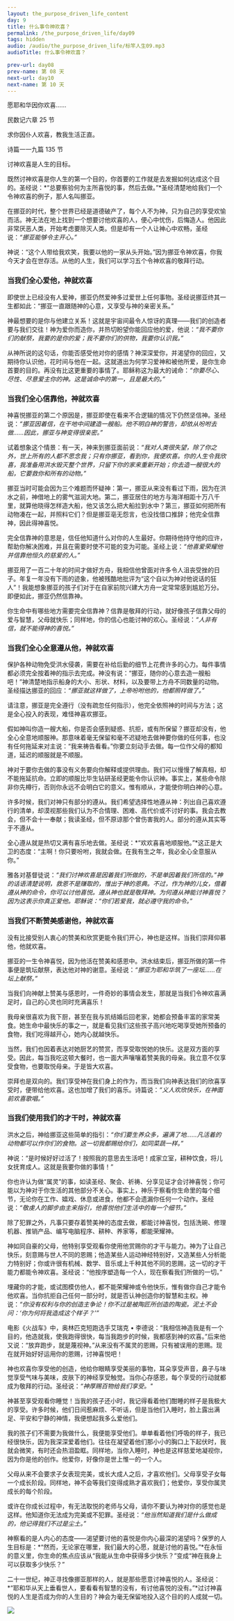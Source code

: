 ```yaml
---
layout: the_purpose_driven_life_content
day: 9
title: 什么事令神欢喜？
permalink: /the_purpose_driven_life/day09
tags: hidden
audio: /audio/the_purpose_driven_life/标竿人生09.mp3
audioTitle: 什么事令神欢喜？

prev-url: day08
prev-name: 第 08 天
next-url: day10
next-name: 第 10 天 
---
```


<div class="center script poem">
<p>愿耶和华因你欢喜……</p>
<p class="sp-verse">民数记六章 25 节</p>
</div>
<div class="center script poem">
<p>求你因仆人欢喜，教我生活正直。</p>
<p class="sp-verse">诗篇一一九篇 135 节</p>
</div>
<p class="first">讨神欢喜是人生的目标。</p>

既然讨神欢喜是你人生的第一个目的，你首要的工作就是去发掘如何达成这个目的。圣经说：*“总要察验何为主所喜悦的事，然后去做。”*圣经清楚地给我们一个令神欢喜的例子，那人名叫挪亚。

在挪亚的时代，整个世界已经是道德破产了，每个人不为神，只为自己的享受欢愉而活。神无法在地上找到一个想要讨他欢喜的人，便心中忧伤，后悔造人。他因此非常厌恶人类，开始考虑要除灭人类。但是却有一个人让神心中欢畅，圣经说：*“挪亚能够令主开心。”*

神说：“这个人带给我欢笑，我要以他的一家从头开始。”因为挪亚令神欢喜，你我今天才会在世存活。从他的人生，我们可以学习五个令神欢喜的敬拜行动。

### 当我们全心爱他，神就欢喜

即使世上已经没有人爱神，挪亚仍然爱神多过爱世上任何事物。圣经说挪亚终其一生都如此：“挪亚一直跟随神的心意，又享受与神的亲密关系。”

神最想要的是你与他建立关系！这就是宇宙间最令人惊讶的真理——我们的创造者要与我们交往！神为爱你而造你，并热切盼望你能回应他的爱，他说：*“我不要你们的献祭，我要的是你的爱；我不要你们的供物，我要你认识我。”*

从神所说的这句话，你能否感受他对你的感情？神深深爱你，并渴望你的回应，又期待你认识他，花时间与他在一起。这就道出为何学习爱神和被他所爱，是你生命首要的目的。再没有比这更重要的事情了。耶稣称这为最大的诫命：*“你要尽心、尽性、尽意爱主你的神。这是诚命中的第一，且是最大的。”*

### 当我们全心信靠他，神就欢喜

神喜悦挪亚的第二个原因是，挪亚即使在看来不合逻辑的情况下仍然坚信神。圣经说：*“挪亚因着信，在干地中间建造一艘船。他不明白神的警告，却依从吩咐去做……因此，挪亚与神变得很亲密。”*

试着想象这个情景：有一天，神来到挪亚面前说：*“我对人类很失望，除了你之外，世上所有的人都不思念我；只有你挪亚，看到你，我便欢喜。你的人生令我欣喜，我准备用洪水毁灭整个世界，只留下你的家来重新开始；你去造一艘很大的船，它要救你和所有的动物。”*

挪亚当时可能会因为三个难题而怀疑神：第一，挪亚从来没有看过下雨，因为在洪水之前，神借地上的雾气滋润大地。第二，挪亚居住的地方与海洋相距十万八千里，就算他晓得怎样造大船，他又该怎么把大船拉到水中？第三，挪亚如何把所有动物凑在一起，并照料它们？但是挪亚亳无怨言，也没找借口推辞；他完全信靠神，因此得神喜悦。

完全信靠神的意思是，信任他知道什么对你的人生最好。你期待他持守他的应许，帮助你解决困难，并且在需要时使不可能的变为可能。圣经上说：*“他喜爱荣耀他并信靠他恒久的慈爱的人。”*

挪亚用了一百二十年的时间才做好方舟，我相信他曾面对许多令人沮丧受挫的日子。年复一年没有下雨的迹象，他被残酷地批评为“这个自以为神对他说话的狂人”！我能想象挪亚的孩子们对于在自家前院兴建大方舟一定常常感到尴尬万分。即便如此，挪亚仍然信靠神。

你生命中有哪些地方需要完全信靠神？信靠是敬拜的行动，就好像孩子信靠父母的爱与智慧，父母就快乐；同样地，你的信心也能讨神的欢心。圣经说：*“人非有信，就不能得神的喜悦。”*

### 当我们全心全意遵从他，神就欢喜

保护各种动物免受洪水侵袭，需要在补给后勤的细节上花费许多的心力。每件事情都必须完全按着神的指示去完成。神没有说：“挪亚，随你的心意去造一艘船吧！”神清楚地指示船身的大小、形状、材料，以及要带上方舟不同数量的动物。圣经描达挪亚的回应：*“挪亚就这样做了，上帝吩咐他的，他都照样做了。”*

请注意，挪亚是完全遵行（没有疏忽任何指示），他完全依照神的时间与方法；这是全心投入的表现，难怪神喜欢挪亚。

假如神叫你造一艘大船，你是否会感到疑惑、抗拒，或有所保留？挪亚却没有，他全心全意地顺服神。那意味着毫无保留和毫不迟疑地去做神要你做的任何事，也没有任何拖延来对主说：“我来祷告看看。”你要立刻动手去做。每一位作父母的都知道，延迟的顺服就是不顺服。

神对于要你去做的事没有义务要向你解释或提供理由。我们可以慢慢了解真相，却不能拖延抗命。立即的顺服比毕生钻研圣经更能令你认识神。事实上，某些命令除非你先樽行，否则你永远不会明白它的意义。惟有顺从，才能使你明白神的心意。

许多时候，我们对神只有部分的遵从。我们希望选择性地遵从神：列出自己喜欢遵行的清单，却漠视那些我们认为不合情理、困难、高代价或不讨好的事。我会去教会，但不会十一奉献；我读圣经，但不原谅那个曾伤害我的人。部分的遵从其实等于不遵从。

全心遵从就是热切又满有喜乐地去做。圣经说：*“欢欢喜喜地顺服他。”*这正是大卫的态度：“主啊！你只要吩咐，我就会做。在我有生之年，我必全心全意服从你。”

雅各对基督徒说：*“我们讨神欢喜是因着我们所做的，不是单因着我们所信的。”*神的话语清楚说明，救恩不是赚取的，惟出于神的恩典。不过，作为神的儿女，借着遵从神的命令，你可以讨他喜悦。遵从神也就是敬拜神。为何遵从神能讨神喜悦？因为这表示你真正爱他。耶稣说：*“你们若爱我，就必遵守我的命令。”*

### 当我们不断赞美感谢他，神就欢喜

没有比接受别人衷心的赞美和欣赏更能令我们开心，神也是这样。当我们崇拜仰慕他，他就欢喜。

挪亚的一生令神喜悦，因为他活在赞美和感恩中。洪水结束后，挪亚所做的第一件事便是筑坛献祭，表达他对神的谢意。圣经说：*“挪亚为耶和华筑了一座坛……在坛上献祭。”*

当我们向神献上赞美与感恩时，一件奇妙的事情会发生，那就是当我们令神欢喜满足时，自己的心灵也同时充满喜乐！

我母亲很喜欢为我下厨，甚至在我与凯结婚后回老家，她都会预备丰富的家常美食。她生命中最快乐的事之一，就是看见我们这些孩子高兴地吃喝享受她所预备的食物，我们吃得越开心，她内心就越快乐。

当然，我们也因着表达对她厨艺的赞赏，而享受取悦她的快乐。这是双方面的享受。因此，每当我吃这顿大餐时，也一面大声嚷嚷着赞美我的母亲。我立意不仅享受食物，也要取悦母亲。于是皆大欢喜。

崇拜也是双向的。我们享受神在我们身上的作为，而当我们向神表达我们的欣喜享受时，便带给他欢喜。这也加增了我们的喜乐。诗篇说：*“义人欢欣快乐，在神面前欢喜歌唱。”*

### 当我们使用我们的才干时，神就欢喜

洪水之后，神给挪亚这些简单的指引：*“你们要生养众多，遍满了地……凡活着的动物都可以作你们的食物。这一切我都赐给你们，如同菜蔬一样。”*

神说：“是时候好好过活了！按照我的意思去生活吧！成家立室，耕种饮食，将儿女抚育成人。这就是我要你做的事情！”

你也许认为做“属灵”的事，如读圣经、聚会、祈祷、分享见证才会讨神喜悦；你可能以为神对于你生活的其他部分不关心。事实上，神乐于察看你生命里的每个细节，无论你在工作、嬉戏、休息或进食，他都不会遗漏你任何一个动作。圣经说：*“敬虔人的脚步由主来指引，他喜悦他们生活中的每一个细节。”*

除了犯罪之外，凡事只要存着赞美神的态度去做，都能讨神喜悦，包括洗碗、修理机器、推销产品、编写电脑程序、耕种、养家等，都能荣耀神。

神如同自豪的父母，他特别享受观看你使用他赏赐你的才干与能力。神为了让自己快乐，刻意赐与世人不同的恩赐；他造某些人运动神经特别好，又造某些人分析能力特别好；你或许很有机械、数学、音乐或上千种其他不同的恩赐，这一切的才干能力都能令神欢喜。圣经说：“他按序塑造每一个人，现在察看我们所做的一切。”

埋藏你的才能，或试图模仿他人，都不能荣耀神或令他快乐，惟有做你自己才能令他欢喜。当你抗拒自己任何一部分时，就是否认神创造你的智慧和主权。神说：*“你没有权利与你的创造主争论！你不过是被陶匠所创造的陶瓷。泥土不会问：‘你为何将我造成这个样子？’”*

电影《火战车》中，奥林匹克短跑选手艾瑞克 • 李德说：“我相信神造我是有一个目的，他造就我，使我跑得很快，每当我跑步的时候，我都感到神的欢喜。”后来他又说：“放弃跑步，就是蔑视神。”从来没有不属灵的恩赐，只有被误用的恩赐。现在就开始好好运用你的恩赐，讨神喜悦吧！

神也欢喜你享受他的创造，他给你眼睛享受美丽的事物，耳朵享受声音，鼻子与味觉享受气味与美味，皮肤下的神经享受触觉。当你心存感恩，每个享受的行动就都成为敬拜的行动。圣经说：*“神厚赐百物给我们享受。"*

神甚至享受观看你睡觉！当我的孩子还小时，我记得看着他们酣睡的样子是我极大的享受。许多时候，他们日间惹麻烦、不听话，但是当他们入睡时，脸上露出满足、平安和宁静的神情，我便想起我多么爱他们。

我的孩子们不需要为我做什么，我便能享受他们。单单看着他们呼吸的样子，我已经很快乐，因为我深深爱着他们。往往在凝望着他们那小小的胸口上下起伏时，我就会微笑，有时还会热泪盈眶。同样地，当你入睡时，神也是这样慈爱地凝视你，因为你是他的创作。他爱你，好像你是世上惟一的一个人。

父母从来不会要求子女表现完美，或长大成人之后，才喜欢他们。父母享受子女每一个成长阶段。同样地，神不会等我们变得成熟才喜欢我们；他爱你，享受你属灵成长的每个阶段。

或许在你成长过程中，有无法取悦的老师与父母，请你不要认为神对你的感觉也是这样。他知道你无法成为完美或不犯罪。圣经说：*“他当然知道我们是什么做成的，他记得我们不过是尘土。”*

神察看的是人内心的态度——渴望要讨他的喜悦是你内心最深的渴望吗？保罗的人生目标是：*“然而，无论家在哪里，我们最大的心愿，就是讨他的喜悦。”*在永恒的意义里，你生命的焦点应该从“我能从生命中获得多少快乐？”变成“神在我身上可以获取多少快乐？”

二十一世纪，神正寻找像挪亚那样的人，就是那些愿意讨神喜悦的人。圣经说：*“耶和华从天上垂看世人，要看看有智慧的没有，有讨他喜悦的没有。”*过讨神喜悦的人生是否成为你的人生目的？神会为毫无保留地投入这个目的的人成就一切。

<div class="article-img-wrapper">
  <img src="https://typora-1259024198.cos.ap-beijing.myqcloud.com/wg/the_purpose_driven_life/image/day09_card.jpg">
</div>
